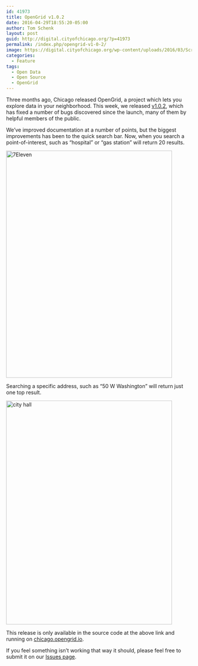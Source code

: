 ```yaml
---
id: 41973
title: OpenGrid v1.0.2
date: 2016-04-29T18:55:20-05:00
author: Tom Schenk
layout: post
guid: http://digital.cityofchicago.org/?p=41973
permalink: /index.php/opengrid-v1-0-2/
image: https://digital.cityofchicago.org/wp-content/uploads/2016/03/Screen-Shot-2016-03-29-at-12.13.02-AM.png
categories:
  - Feature
tags:
  - Open Data
  - Open Source
  - OpenGrid
---
```

Three months ago, Chicago released OpenGrid, a project which lets you explore data in your neighborhood. This week, we released [v1.0.2](https://github.com/Chicago/opengrid/releases/tag/v1.0.2), which has fixed a number of bugs discovered since the launch, many of them by helpful members of the public.

We&#8217;ve improved documentation at a number of points, but the biggest improvements has been to the quick search bar. Now, when you search a point-of-interest, such as &#8220;hospital&#8221; or &#8220;gas station&#8221; will return 20 results.

[<img loading="lazy" class="aligncenter size-full wp-image-41987" src="http://digital.cityofchicago.org/wp-content/uploads/2016/03/7Eleven.png" alt="7Eleven" width="450" height="616" srcset="https://digital.cityofchicago.org/wp-content/uploads/2016/03/7Eleven.png 450w, https://digital.cityofchicago.org/wp-content/uploads/2016/03/7Eleven-219x300.png 219w" sizes="(max-width: 450px) 100vw, 450px" />](http://digital.cityofchicago.org/wp-content/uploads/2016/03/7Eleven.png)

Searching a specific address, such as &#8220;50 W Washington&#8221; will return just one top result.

[<img loading="lazy" class="aligncenter size-full wp-image-41988" src="http://digital.cityofchicago.org/wp-content/uploads/2016/03/city-hall.png" alt="city hall" width="450" height="607" srcset="https://digital.cityofchicago.org/wp-content/uploads/2016/03/city-hall.png 450w, https://digital.cityofchicago.org/wp-content/uploads/2016/03/city-hall-222x300.png 222w" sizes="(max-width: 450px) 100vw, 450px" />](http://digital.cityofchicago.org/wp-content/uploads/2016/03/city-hall.png)

This release is only available in the source code at the above link and running on [chicago.opengrid.io](http://chicago.opengrid.io).

If you feel something isn&#8217;t working that way it should, please feel free to submit it on our [Issues page](https://github.com/Chicago/opengrid/issues).